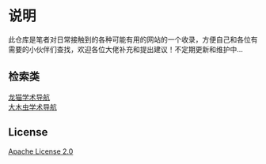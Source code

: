 # 说明
此仓库是笔者对日常接触到的各种可能有用的网站的一个收录，方便自己和各位有需要的小伙伴们查找，欢迎各位大佬补充和提出建议！不定期更新和维护中...

## 检索类
[龙猫学术导航](http://www.6453.net/)  
[大木虫学术导航](http://www.6453.net/)  

## License
[Apache License 2.0](https://github.com/typistw/collection-of-userful-websites/blob/master/LICENSE)
